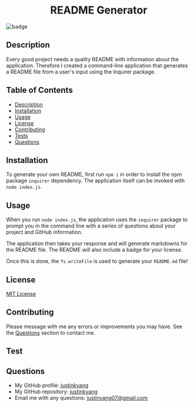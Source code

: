 
  <h1 align="center">README Generator</h1>
  
  ![badge](https://img.shields.io/badge/license-MIT-blue)<br />

  ## Description
  Every good project needs a quality README with information about the application. Therefore I created a command-line application that generates a README file from a user's input using the Inquirer package. 

  ## Table of Contents
  - [Description](#description)
  - [Installation](#installation)
  - [Usage](#usage)
  - [License](#license)
  - [Contributing](#contributing)
  - [Tests](#test)
  - [Questions](#questions)

  ## Installation
  To generate your own README, first run `npm i` in order to install the npm package `inquirer` dependency. The application itself can be invoked with `node index.js`.

  ## Usage
  When you run `node index.js`, the application uses the `inquirer` package to prompt you in the command line with a series of questions about your project and GitHub information.

  The application then takes your response and will generate markdowns for the README file. The README will also include a badge for your license. 

  Once this is done, the `fs.writeFile` is used to generate your `README.md` file!

  ## License
  [MIT License](https://choosealicense.com/licenses/mit/)

  ## Contributing
  Please message with me any errors or improvements you may have. See the [Questions](#questions) section to contact me.

  ## Test
  

  ## Questions
  - My GitHub profile: [justinkvang](http://github.com/justinkvang)
  - My GitHub repository: [justinkvang](http://github.com/justinkvang?tab=repositories)
  - Email me with any questions: justinvang07@gmail.com
